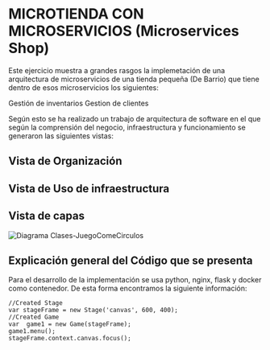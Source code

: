 # MICROTIENDA CON MICROSERVICIOS (Microservices Shop)
Este ejercicio muestra a grandes rasgos la implemetación de una arquitectura de microservicios de una tienda pequeña (De Barrio) que tiene dentro de esos microservicios los siguientes:

Gestión de inventarios
Gestion de clientes

Según esto se ha realizado un trabajo de arquitectura de software en el que según la comprensión del negocio, infraestructura y funcionamiento se generaron las siguientes vistas:

## Vista de Organización

## Vista de Uso de infraestructura

## Vista de capas

![Diagrama Clases-JuegoComeCirculos](imagenes/DiagramaClasesJuegoPython-DiagramaFinal.png)



## Explicación general del Código que se presenta
Para el desarrollo de la implementación se usa python, nginx, flask y docker como contenedor. De esta forma encontramos la siguiente información: 
```
//Created Stage
var stageFrame = new Stage('canvas', 600, 400);
//Created Game
var  game1 = new Game(stageFrame);
game1.menu();
stageFrame.context.canvas.focus();

```
